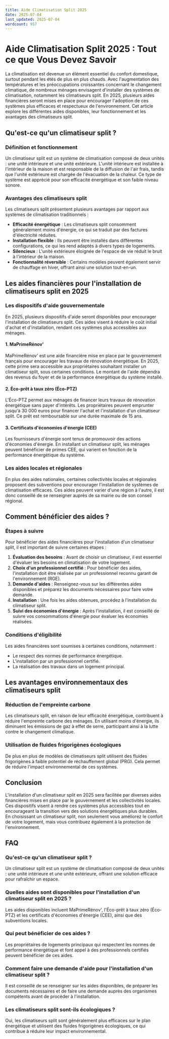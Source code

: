 ```yaml
---
title: Aide Climatisation Split 2025
date: 2025-07-04
last_updated: 2025-07-04
wordcount: 957
---
```


# Aide Climatisation Split 2025 : Tout ce que Vous Devez Savoir

La climatisation est devenue un élément essentiel du confort domestique, surtout pendant les étés de plus en plus chauds. Avec l'augmentation des températures et les préoccupations croissantes concernant le changement climatique, de nombreux ménages envisagent d'installer des systèmes de climatisation, notamment les climatiseurs split. En 2025, plusieurs aides financières seront mises en place pour encourager l'adoption de ces systèmes plus efficaces et respectueux de l'environnement. Cet article explore les différentes aides disponibles, leur fonctionnement et les avantages des climatiseurs split.

## Qu'est-ce qu'un climatiseur split ?

### Définition et fonctionnement

Un climatiseur split est un système de climatisation composé de deux unités : une unité intérieure et une unité extérieure. L'unité intérieure est installée à l'intérieur de la maison et est responsable de la diffusion de l'air frais, tandis que l'unité extérieure est chargée de l'évacuation de la chaleur. Ce type de système est apprécié pour son efficacité énergétique et son faible niveau sonore.

### Avantages des climatiseurs split

Les climatiseurs split présentent plusieurs avantages par rapport aux systèmes de climatisation traditionnels :

- **Efficacité énergétique** : Les climatiseurs split consomment généralement moins d'énergie, ce qui se traduit par des factures d'électricité réduites.
- **Installation flexible** : Ils peuvent être installés dans différentes configurations, ce qui les rend adaptés à divers types de logements.
- **Silencieux** : L'unité extérieure éloignée de l'espace de vie réduit le bruit à l'intérieur de la maison.
- **Fonctionnalité réversible** : Certains modèles peuvent également servir de chauffage en hiver, offrant ainsi une solution tout-en-un.

## Les aides financières pour l'installation de climatiseurs split en 2025

### Les dispositifs d'aide gouvernementale

En 2025, plusieurs dispositifs d'aide seront disponibles pour encourager l'installation de climatiseurs split. Ces aides visent à réduire le coût initial d'achat et d'installation, rendant ces systèmes plus accessibles aux ménages.

#### 1. MaPrimeRénov'

MaPrimeRénov' est une aide financière mise en place par le gouvernement français pour encourager les travaux de rénovation énergétique. En 2025, cette prime sera accessible aux propriétaires souhaitant installer un climatiseur split, sous certaines conditions. Le montant de l'aide dépendra des revenus du foyer et de la performance énergétique du système installé.

#### 2. Éco-prêt à taux zéro (Éco-PTZ)

L'Éco-PTZ permet aux ménages de financer leurs travaux de rénovation énergétique sans payer d'intérêts. Les propriétaires peuvent emprunter jusqu'à 30 000 euros pour financer l'achat et l'installation d'un climatiseur split. Ce prêt est remboursable sur une durée maximale de 15 ans.

#### 3. Certificats d'économies d'énergie (CEE)

Les fournisseurs d'énergie sont tenus de promouvoir des actions d'économies d'énergie. En installant un climatiseur split, les ménages peuvent bénéficier de primes CEE, qui varient en fonction de la performance énergétique du système.

### Les aides locales et régionales

En plus des aides nationales, certaines collectivités locales et régionales proposent des subventions pour encourager l'installation de systèmes de climatisation efficaces. Ces aides peuvent varier d'une région à l'autre, il est donc conseillé de se renseigner auprès de sa mairie ou de son conseil régional.

## Comment bénéficier des aides ?

### Étapes à suivre

Pour bénéficier des aides financières pour l'installation d'un climatiseur split, il est important de suivre certaines étapes :

1. **Évaluation des besoins** : Avant de choisir un climatiseur, il est essentiel d'évaluer les besoins en climatisation de votre logement.
2. **Choix d'un professionnel certifié** : Pour bénéficier des aides, l'installation doit être réalisée par un professionnel reconnu garant de l'environnement (RGE).
3. **Demande d'aides** : Renseignez-vous sur les différentes aides disponibles et préparez les documents nécessaires pour faire votre demande.
4. **Installation** : Une fois les aides obtenues, procédez à l'installation du climatiseur split.
5. **Suivi des économies d'énergie** : Après l'installation, il est conseillé de suivre vos consommations d'énergie pour évaluer les économies réalisées.

### Conditions d'éligibilité

Les aides financières sont soumises à certaines conditions, notamment :

- Le respect des normes de performance énergétique.
- L'installation par un professionnel certifié.
- La réalisation des travaux dans un logement principal.

## Les avantages environnementaux des climatiseurs split

### Réduction de l'empreinte carbone

Les climatiseurs split, en raison de leur efficacité énergétique, contribuent à réduire l'empreinte carbone des ménages. En utilisant moins d'énergie, ils diminuent les émissions de gaz à effet de serre, participant ainsi à la lutte contre le changement climatique.

### Utilisation de fluides frigorigènes écologiques

De plus en plus de modèles de climatiseurs split utilisent des fluides frigorigènes à faible potentiel de réchauffement global (PRG). Cela permet de réduire l'impact environnemental de ces systèmes.

## Conclusion

L'installation d'un climatiseur split en 2025 sera facilitée par diverses aides financières mises en place par le gouvernement et les collectivités locales. Ces dispositifs visent à rendre ces systèmes plus accessibles tout en encourageant la transition vers des solutions énergétiques plus durables. En choisissant un climatiseur split, non seulement vous améliorez le confort de votre logement, mais vous contribuez également à la protection de l'environnement.

## FAQ

### Qu'est-ce qu'un climatiseur split ?

Un climatiseur split est un système de climatisation composé de deux unités : une unité intérieure et une unité extérieure, offrant une solution efficace pour rafraîchir un espace.

### Quelles aides sont disponibles pour l'installation d'un climatiseur split en 2025 ?

Les aides disponibles incluent MaPrimeRénov', l'Éco-prêt à taux zéro (Éco-PTZ) et les certificats d'économies d'énergie (CEE), ainsi que des subventions locales.

### Qui peut bénéficier de ces aides ?

Les propriétaires de logements principaux qui respectent les normes de performance énergétique et font appel à des professionnels certifiés peuvent bénéficier de ces aides.

### Comment faire une demande d'aide pour l'installation d'un climatiseur split ?

Il est conseillé de se renseigner sur les aides disponibles, de préparer les documents nécessaires et de faire une demande auprès des organismes compétents avant de procéder à l'installation.

### Les climatiseurs split sont-ils écologiques ?

Oui, les climatiseurs split sont généralement plus efficaces sur le plan énergétique et utilisent des fluides frigorigènes écologiques, ce qui contribue à réduire leur impact environnemental.